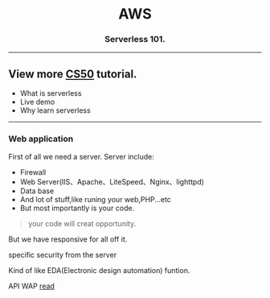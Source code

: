 <h1 align="center">AWS</h1>
<h3 align="center"> Serverless 101.</h3>

---

View more [CS50](https://www.edx.org/course/introduction-computer-science-harvardx-cs50x?g_acctid=724-505-4034&g_campaign=gs-b2c-nonbrand-tier1geo-partner-harvard-core&g_campaignid=15417765031&g_adgroupid=131210224478&g_adid=588991333656&g_keyword=cs50&g_keywordid=kwd-296840910&g_network=g&utm_source=google&utm_campaign=gs-b2c-nonbrand-tier1geo-partner-harvard-core&utm_medium=cpc&utm_term=cs50&hsa_acc=7245054034&hsa_cam=15417765031&hsa_grp=131210224478&hsa_ad=588991333656&hsa_src=g&hsa_tgt=kwd-296840910&hsa_kw=cs50&hsa_mt=e&hsa_net=adwords&hsa_ver=3&gclid=CjwKCAjwh4ObBhAzEiwAHzZYU_20UQ28tstq2RaO8_qaM8ZO68CIjbDi8OoJIJwtoH5KaUcbLxqQSxoCQQ0QAvD_BwE) tutorial.
---
- What is serverless
- Live demo
- Why learn serverless
---
### Web application
First of all we need a server.
Server include:
- Firewall
- Web Server(IIS、Apache、LiteSpeed、Nginx、lighttpd)
- Data base
- And lot of stuff,like runing your web,PHP...etc
- But most importantly is your code.
> your code will creat opportunity.

But we have responsive for all off it.



specific security from the server

Kind of like EDA(Electronic design automation) funtion.

API WAP
[read](https://www.kaspersky.com/resource-center/definitions/wep-vs-wpa)

